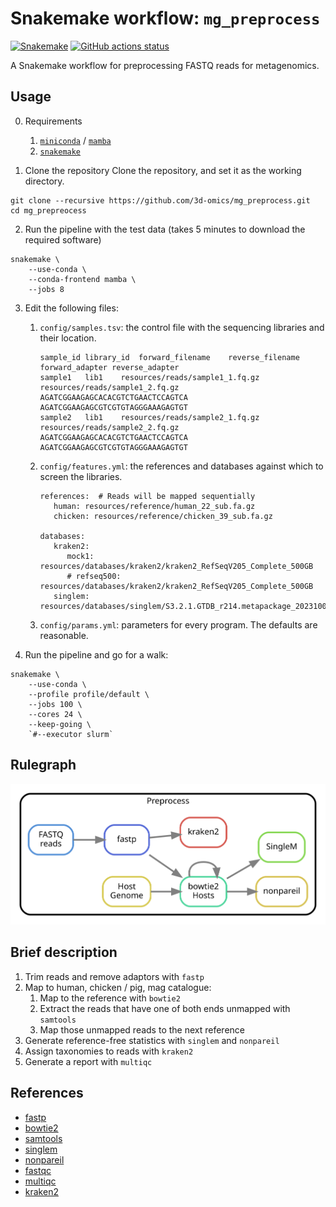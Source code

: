 # Snakemake workflow: `mg_preprocess`

[![Snakemake](https://img.shields.io/badge/snakemake-≥8.0.0-brightgreen.svg)](https://snakemake.github.io)
[![GitHub actions status](https://github.com/3d-omics/mg_quant/workflows/Tests/badge.svg)](https://github.com/3d-omics/mg_quant/actions)


A Snakemake workflow for preprocessing FASTQ reads for metagenomics.

## Usage

0. Requirements
   1.  [`miniconda`](https://docs.conda.io/en/latest/miniconda.html) / [`mamba`](https://mamba.readthedocs.io)
   2.  [`snakemake`](snakemake.readthedocs.io/)

1. Clone the repository
Clone the repository, and set it as the working directory.

```
git clone --recursive https://github.com/3d-omics/mg_preprocess.git
cd mg_prepreocess
```

2. Run the pipeline with the test data (takes 5 minutes to download the required software)
```
snakemake \
    --use-conda \
    --conda-frontend mamba \
    --jobs 8
```

3. Edit the following files:
   1. `config/samples.tsv`: the control file with the sequencing libraries and their location.
      ```
      sample_id	library_id	forward_filename	reverse_filename	forward_adapter	reverse_adapter
      sample1	lib1	resources/reads/sample1_1.fq.gz	resources/reads/sample1_2.fq.gz	AGATCGGAAGAGCACACGTCTGAACTCCAGTCA	AGATCGGAAGAGCGTCGTGTAGGGAAAGAGTGT
      sample2	lib1	resources/reads/sample2_1.fq.gz	resources/reads/sample2_2.fq.gz	AGATCGGAAGAGCACACGTCTGAACTCCAGTCA	AGATCGGAAGAGCGTCGTGTAGGGAAAGAGTGT
      ```
   2. `config/features.yml`: the references and databases against which to screen the libraries.
      ```
      references:  # Reads will be mapped sequentially
         human: resources/reference/human_22_sub.fa.gz
         chicken: resources/reference/chicken_39_sub.fa.gz

      databases:
         kraken2:
            mock1: resources/databases/kraken2/kraken2_RefSeqV205_Complete_500GB
            # refseq500: resources/databases/kraken2/kraken2_RefSeqV205_Complete_500GB
         singlem: resources/databases/singlem/S3.2.1.GTDB_r214.metapackage_20231006.smpkg.zb
      ```

   3. `config/params.yml`: parameters for every program. The defaults are reasonable.


4. Run the pipeline and go for a walk:

```
snakemake \
    --use-conda \
    --profile profile/default \
    --jobs 100 \
    --cores 24 \
    --keep-going \
    `#--executor slurm`
```

## Rulegraph

![rulegraph](.rulegraph/rulegraph_simple.svg)

## Brief description

1. Trim reads and remove adaptors with `fastp`
2. Map to human, chicken / pig, mag catalogue:
   1. Map to the reference with `bowtie2`
   2. Extract the reads that have one of both ends unmapped with `samtools`
   3. Map those unmapped reads to the next reference
4. Generate reference-free statistics with `singlem` and `nonpareil`
5. Assign taxonomies to reads with `kraken2`
6. Generate a report with `multiqc`


## References

- [fastp](https://github.com/OpenGene/fastp)
- [bowtie2](https://bowtie-bio.sourceforge.net/bowtie2/manual.shtml)
- [samtools](https://www.htslib.org/)
- [singlem](https://github.com/wwood/singlem)
- [nonpareil](http://enve-omics.ce.gatech.edu/nonpareil/)
- [fastqc](https://github.com/s-andrews/FastQC)
- [multiqc](https://multiqc.info/)
- [kraken2](https://github.com/DerrickWood/kraken2)
